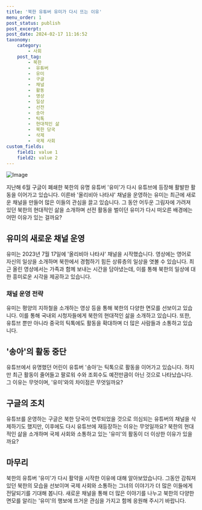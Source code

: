 ```yaml
---
title: '북한 유튜버 유미가 다시 뜨는 이유'
menu_order: 1
post_status: publish
post_excerpt: 
post_date: 2024-02-17 11:16:52
taxonomy:
    category:
        - 사회
    post_tag:
        - 북한
        -  유튜버
        -  유미
        -  구글
        -  채널
        -  활동
        -  영상
        -  일상
        -  선전
        -  송아
        -  틱톡
        -  현대적인 삶
        -  북한 당국
        -  삭제
        -  국제 사회
custom_fields:
    field1: value 1
    field2: value 2
---
```


![Image](https://imgnews.pstatic.net/image/448/2024/02/11/2024021190033_0_20240211142601593.jpg?type=w647)

지난해 6월 구글이 폐쇄한 북한의 유명 유튜버 '유미'가 다시 유튜브에 등장해 활발한 활동을 이어가고 있습니다. 이른바 '올리비아 나타샤' 채널을 운영하는 유미는 최근에 새로운 채널을 만들어 많은 이들의 관심을 끌고 있습니다. 그 동안 어두운 그림자에 가려져 있던 북한의 현대적인 삶을 소개하며 선전 활동을 벌이던 유미가 다시 떠오른 배경에는 어떤 이유가 있는 걸까요?
## 유미의 새로운 채널 운영
유미는 2023년 7월 17일에 '올리비아 나타샤' 채널을 시작했습니다. 영상에는 영어로 자신의 일상을 소개하며 북한에서 경험하기 힘든 상류층의 일상을 엿볼 수 있습니다. 최근 올린 영상에서는 가족과 함께 보내는 시간을 담아냈는데, 이를 통해 북한의 일상에 대한 흥미로운 시각을 제공하고 있습니다.
### 채널 운영 전략
유미는 평양의 지하철을 소개하는 영상 등을 통해 북한의 다양한 면모를 선보이고 있습니다. 이를 통해 국내외 시청자들에게 북한의 현대적인 삶을 소개하고 있습니다. 또한, 유튜브 뿐만 아니라 중국의 틱톡에도 활동을 확대하며 더 많은 사람들과 소통하고 있습니다.
## '송아'의 활동 중단
유튜브에서 유명했던 어린이 유튜버 '송아'는 틱톡으로 활동을 이어가고 있습니다. 하지만 최근 활동이 줄어들고 팔로워 수와 조회수도 예전만큼이 아닌 것으로 나타났습니다. 그 이유는 무엇이며, '유미'와의 차이점은 무엇일까요?
## 구글의 조치
유튜브를 운영하는 구글은 북한 당국이 연루되었을 것으로 의심되는 유튜버의 채널을 삭제하기도 했지만, 이후에도 다시 유튜브에 재등장하는 이유는 무엇일까요? 북한의 현대적인 삶을 소개하며 국제 사회와 소통하고 있는 '유미'의 활동이 더 이상한 이유가 있을까요?
## 마무리
북한의 유튜버 '유미'가 다시 활약을 시작한 이유에 대해 알아보았습니다. 그동안 감춰져 있던 북한의 모습을 선보이며 국제 사회와 소통하는 그녀의 이야기가 더 많은 이들에게 전달되기를 기대해 봅니다. 새로운 채널을 통해 더 많은 이야기를 나누고 북한의 다양한 면모를 알리는 '유미'의 행보에 뜨거운 관심을 가지고 함께 응원해 주시기 바랍니다.
